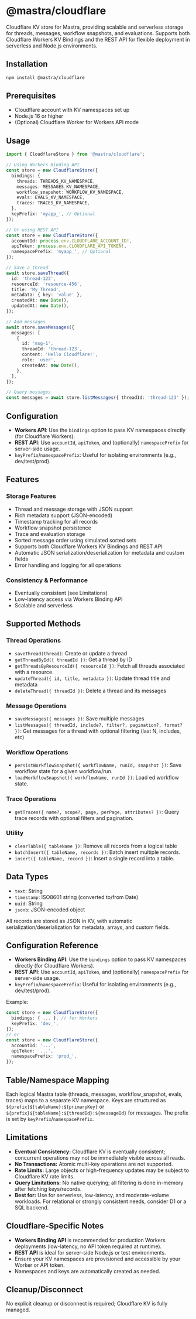 # @mastra/cloudflare

Cloudflare KV store for Mastra, providing scalable and serverless storage for threads, messages, workflow snapshots, and evaluations. Supports both Cloudflare Workers KV Bindings and the REST API for flexible deployment in serverless and Node.js environments.

## Installation

```bash
npm install @mastra/cloudflare
```

## Prerequisites

- Cloudflare account with KV namespaces set up
- Node.js 16 or higher
- (Optional) Cloudflare Worker for Workers API mode

## Usage

```typescript
import { CloudflareStore } from '@mastra/cloudflare';

// Using Workers Binding API
const store = new CloudflareStore({
  bindings: {
    threads: THREADS_KV_NAMESPACE,
    messages: MESSAGES_KV_NAMESPACE,
    workflow_snapshot: WORKFLOW_KV_NAMESPACE,
    evals: EVALS_KV_NAMESPACE,
    traces: TRACES_KV_NAMESPACE,
  },
  keyPrefix: 'myapp_', // Optional
});

// Or using REST API
const store = new CloudflareStore({
  accountId: process.env.CLOUDFLARE_ACCOUNT_ID!,
  apiToken: process.env.CLOUDFLARE_API_TOKEN!,
  namespacePrefix: 'myapp_', // Optional
});

// Save a thread
await store.saveThread({
  id: 'thread-123',
  resourceId: 'resource-456',
  title: 'My Thread',
  metadata: { key: 'value' },
  createdAt: new Date(),
  updatedAt: new Date(),
});

// Add messages
await store.saveMessages({
  messages: [
    {
      id: 'msg-1',
      threadId: 'thread-123',
      content: 'Hello Cloudflare!',
      role: 'user',
      createdAt: new Date(),
    },
  ],
});

// Query messages
const messages = await store.listMessages({ threadId: 'thread-123' });
```

## Configuration

- **Workers API**: Use the `bindings` option to pass KV namespaces directly (for Cloudflare Workers).
- **REST API**: Use `accountId`, `apiToken`, and (optionally) `namespacePrefix` for server-side usage.
- `keyPrefix`/`namespacePrefix`: Useful for isolating environments (e.g., dev/test/prod).

## Features

### Storage Features

- Thread and message storage with JSON support
- Rich metadata support (JSON-encoded)
- Timestamp tracking for all records
- Workflow snapshot persistence
- Trace and evaluation storage
- Sorted message order using simulated sorted sets
- Supports both Cloudflare Workers KV Bindings and REST API
- Automatic JSON serialization/deserialization for metadata and custom fields
- Error handling and logging for all operations

### Consistency & Performance

- Eventually consistent (see Limitations)
- Low-latency access via Workers Binding API
- Scalable and serverless

## Supported Methods

### Thread Operations

- `saveThread(thread)`: Create or update a thread
- `getThreadById({ threadId })`: Get a thread by ID
- `getThreadsByResourceId({ resourceId })`: Fetch all threads associated with a resource.
- `updateThread({ id, title, metadata })`: Update thread title and metadata
- `deleteThread({ threadId })`: Delete a thread and its messages

### Message Operations

- `saveMessages({ messages })`: Save multiple messages
- `listMessages({ threadId, include?, filter?, pagination?, format? })`: Get messages for a thread with optional filtering (last N, includes, etc)

### Workflow Operations

- `persistWorkflowSnapshot({ workflowName, runId, snapshot })`: Save workflow state for a given workflow/run.
- `loadWorkflowSnapshot({ workflowName, runId })`: Load ed workflow state.

### Trace Operations

- `getTraces({ name?, scope?, page, perPage, attributes? })`: Query trace records with optional filters and pagination.

### Utility

- `clearTable({ tableName })`: Remove all records from a logical table
- `batchInsert({ tableName, records })`: Batch insert multiple records.
- `insert({ tableName, record })`: Insert a single record into a table.

## Data Types

- `text`: String
- `timestamp`: ISO8601 string (converted to/from Date)
- `uuid`: String
- `jsonb`: JSON-encoded object

All records are stored as JSON in KV, with automatic serialization/deserialization for metadata, arrays, and custom fields.

## Configuration Reference

- **Workers Binding API**: Use the `bindings` option to pass KV namespaces directly (for Cloudflare Workers).
- **REST API**: Use `accountId`, `apiToken`, and (optionally) `namespacePrefix` for server-side usage.
- `keyPrefix`/`namespacePrefix`: Useful for isolating environments (e.g., dev/test/prod).

Example:

```typescript
const store = new CloudflareStore({
  bindings: { ... }, // for Workers
  keyPrefix: 'dev_',
});
// or
const store = new CloudflareStore({
  accountId: '...',
  apiToken: '...',
  namespacePrefix: 'prod_',
});
```

## Table/Namespace Mapping

Each logical Mastra table (threads, messages, workflow_snapshot, evals, traces) maps to a separate KV namespace. Keys are structured as `${prefix}${tableName}:${primaryKey}` or `${prefix}${tableName}:${threadId}:${messageId}` for messages. The prefix is set by `keyPrefix`/`namespacePrefix`.

## Limitations

- **Eventual Consistency:** Cloudflare KV is eventually consistent; concurrent operations may not be immediately visible across all reads.
- **No Transactions:** Atomic multi-key operations are not supported.
- **Rate Limits:** Large objects or high-frequency updates may be subject to Cloudflare KV rate limits.
- **Query Limitations:** No native querying; all filtering is done in-memory after fetching keys/records.
- **Best for:** Use for serverless, low-latency, and moderate-volume workloads. For relational or strongly consistent needs, consider D1 or a SQL backend.

## Cloudflare-Specific Notes

- **Workers Binding API** is recommended for production Workers deployments (low-latency, no API token required at runtime).
- **REST API** is ideal for server-side Node.js or test environments.
- Ensure your KV namespaces are provisioned and accessible by your Worker or API token.
- Namespaces and keys are automatically created as needed.

## Cleanup/Disconnect

No explicit cleanup or disconnect is required; Cloudflare KV is fully managed.
